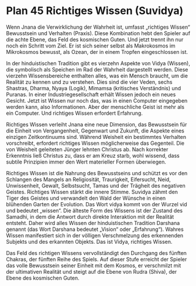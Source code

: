 # Plan 45 Richtiges Wissen (Suvidya)

Wenn Jnana die Verwirklichung der Wahrheit ist, umfasst „richtiges Wissen“ Bewusstsein und Verhalten (Praxis). Diese Kombination hebt den Spieler auf die achte Ebene, das Feld des kosmischen Guten. Und jetzt trennt ihn nur noch ein Schritt vom Ziel. Er ist sich seiner selbst als Makrokosmos im Mikrokosmos bewusst, als Ozean, der in einem Tropfen eingeschlossen ist.

In der hinduistischen Tradition gibt es vierzehn Aspekte von Vidya (Wissen), die symbolisch als Speichen im Rad der Wahrheit dargestellt werden. Diese vierzehn Wissensbereiche enthalten alles, was ein Mensch braucht, um die Realität zu kennen und zu verstehen. Dies sind die vier Veden, sechs Shastras, Dharma, Nyaya (Logik), Mimamsa (kritisches Verständnis) und Puranas. In einer Industriegesellschaft erhält Wissen jedoch ein neues Gesicht. Jetzt ist Wissen nur noch das, was in einen Computer eingegeben werden kann, also Informationen. Aber der menschliche Geist ist mehr als ein Computer. Und richtiges Wissen erfordert Erfahrung.

Richtiges Wissen verleiht Jnana eine neue Dimension, das Bewusstsein für die Einheit von Vergangenheit, Gegenwart und Zukunft, die Aspekte eines einzigen Zeitkontinuums sind. Während Weisheit ein bestimmtes Verhalten vorschreibt, erfordert richtiges Wissen möglicherweise das Gegenteil. Die von Weisheit geleiteten Jünger lehnten Christus ab. Nach korrekter Erkenntnis ließ Christus zu, dass er am Kreuz starb, wohl wissend, dass subtile Prinzipien immer den Wert materieller Formen überwiegen.

Richtiges Wissen ist die Nahrung des Bewusstseins und schützt es vor den Schlangen des Mangels an Religiosität, Traurigkeit, Eifersucht, Neid, Unwissenheit, Gewalt, Selbstsucht, Tamas und der Trägheit des negativen Geistes. Richtiges Wissen stärkt die innere Stimme. Suvidya zähmt den Tiger des Geistes und verwandelt den Wald der Wünsche in einen blühenden Garten der Evolution. Das Wort vidya kommt von der Wurzel vid und bedeutet „wissen“. Die älteste Form des Wissens ist der Zustand des Samadhi, in dem die Antwort durch direkte Interaktion mit der Realität entsteht. Daher wird alles Wissen der hinduistischen Tradition Darshana genannt (das Wort Darshana bedeutet „Vision“ oder „Erfahrung“). Wahres Wissen manifestiert sich in der völligen Verschmelzung des erkennenden Subjekts und des erkannten Objekts. Das ist Vidya, richtiges Wissen.

Das Feld des richtigen Wissens vervollständigt den Durchgang des fünften Chakras, der fünften Reihe des Spiels. Auf dieser Stufe erreicht der Spieler das volle Bewusstsein seiner Einheit mit dem Kosmos, er verschmilzt mit der ultimativen Realität und steigt auf die Ebene von Rudra (Shiva), der Ebene des kosmischen Guten.
